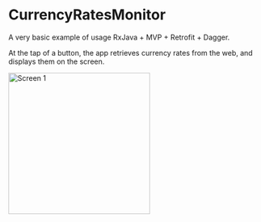 # CurrencyRatesMonitor

A very basic example of usage RxJava + MVP + Retrofit + Dagger.

At the tap of a button, the app retrieves currency rates from the web, and displays them on the screen.
 
<img src="https://user-images.githubusercontent.com/12444628/66148502-bcf11d80-e619-11e9-8c13-f5ed7efbfdd1.jpg" alt="Screen 1" width="280"/>


